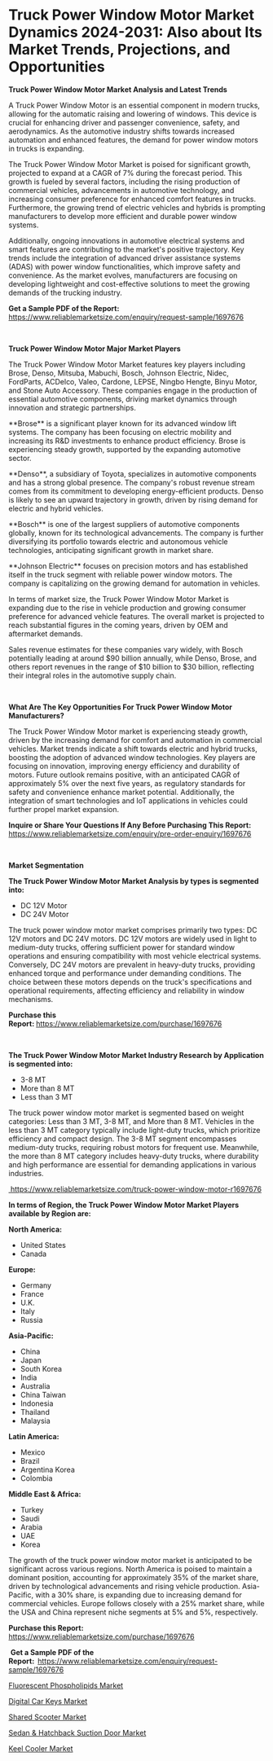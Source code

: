<p><h1>Truck Power Window Motor Market Dynamics 2024-2031: Also about Its Market Trends, Projections, and Opportunities</h1></p><p><strong>Truck Power Window Motor Market Analysis and Latest Trends</strong></p>
<p><p>A Truck Power Window Motor is an essential component in modern trucks, allowing for the automatic raising and lowering of windows. This device is crucial for enhancing driver and passenger convenience, safety, and aerodynamics. As the automotive industry shifts towards increased automation and enhanced features, the demand for power window motors in trucks is expanding.</p><p>The Truck Power Window Motor Market is poised for significant growth, projected to expand at a CAGR of 7% during the forecast period. This growth is fueled by several factors, including the rising production of commercial vehicles, advancements in automotive technology, and increasing consumer preference for enhanced comfort features in trucks. Furthermore, the growing trend of electric vehicles and hybrids is prompting manufacturers to develop more efficient and durable power window systems.</p><p>Additionally, ongoing innovations in automotive electrical systems and smart features are contributing to the market's positive trajectory. Key trends include the integration of advanced driver assistance systems (ADAS) with power window functionalities, which improve safety and convenience. As the market evolves, manufacturers are focusing on developing lightweight and cost-effective solutions to meet the growing demands of the trucking industry.</p></p>
<p><strong>Get a Sample PDF of the Report:&nbsp;</strong> <a href="https://www.reliablemarketsize.com/enquiry/request-sample/1697676?utm_campaign=1186&utm_medium=2&utm_source=Github&utm_content=ia&utm_term=03102024&utm_id=truck-power-window-motor">https://www.reliablemarketsize.com/enquiry/request-sample/1697676</a></p>
<p>&nbsp;</p>
<p><strong>Truck Power Window Motor Major Market Players</strong></p>
<p><p>The Truck Power Window Motor Market features key players including Brose, Denso, Mitsuba, Mabuchi, Bosch, Johnson Electric, Nidec, FordParts, ACDelco, Valeo, Cardone, LEPSE, Ningbo Hengte, Binyu Motor, and Stone Auto Accessory. These companies engage in the production of essential automotive components, driving market dynamics through innovation and strategic partnerships.</p><p>**Brose** is a significant player known for its advanced window lift systems. The company has been focusing on electric mobility and increasing its R&D investments to enhance product efficiency. Brose is experiencing steady growth, supported by the expanding automotive sector.</p><p>**Denso**, a subsidiary of Toyota, specializes in automotive components and has a strong global presence. The company's robust revenue stream comes from its commitment to developing energy-efficient products. Denso is likely to see an upward trajectory in growth, driven by rising demand for electric and hybrid vehicles.</p><p>**Bosch** is one of the largest suppliers of automotive components globally, known for its technological advancements. The company is further diversifying its portfolio towards electric and autonomous vehicle technologies, anticipating significant growth in market share.</p><p>**Johnson Electric** focuses on precision motors and has established itself in the truck segment with reliable power window motors. The company is capitalizing on the growing demand for automation in vehicles.</p><p>In terms of market size, the Truck Power Window Motor Market is expanding due to the rise in vehicle production and growing consumer preference for advanced vehicle features. The overall market is projected to reach substantial figures in the coming years, driven by OEM and aftermarket demands.</p><p>Sales revenue estimates for these companies vary widely, with Bosch potentially leading at around $90 billion annually, while Denso, Brose, and others report revenues in the range of $10 billion to $30 billion, reflecting their integral roles in the automotive supply chain.</p></p>
<p>&nbsp;</p>
<p><strong>What Are The Key Opportunities For Truck Power Window Motor Manufacturers?</strong></p>
<p><p>The Truck Power Window Motor market is experiencing steady growth, driven by the increasing demand for comfort and automation in commercial vehicles. Market trends indicate a shift towards electric and hybrid trucks, boosting the adoption of advanced window technologies. Key players are focusing on innovation, improving energy efficiency and durability of motors. Future outlook remains positive, with an anticipated CAGR of approximately 5% over the next five years, as regulatory standards for safety and convenience enhance market potential. Additionally, the integration of smart technologies and IoT applications in vehicles could further propel market expansion.</p></p>
<p><strong>Inquire or Share Your Questions If Any Before Purchasing This Report:</strong> <a href="https://www.reliablemarketsize.com/enquiry/pre-order-enquiry/1697676?utm_campaign=1186&utm_medium=2&utm_source=Github&utm_content=ia&utm_term=03102024&utm_id=truck-power-window-motor">https://www.reliablemarketsize.com/enquiry/pre-order-enquiry/1697676</a></p>
<p>&nbsp;</p>
<p><strong>Market Segmentation</strong></p>
<p><strong>The Truck Power Window Motor Market Analysis by types is segmented into:</strong></p>
<p><ul><li>DC 12V Motor</li><li>DC 24V Motor</li></ul></p>
<p><p>The truck power window motor market comprises primarily two types: DC 12V motors and DC 24V motors. DC 12V motors are widely used in light to medium-duty trucks, offering sufficient power for standard window operations and ensuring compatibility with most vehicle electrical systems. Conversely, DC 24V motors are prevalent in heavy-duty trucks, providing enhanced torque and performance under demanding conditions. The choice between these motors depends on the truck's specifications and operational requirements, affecting efficiency and reliability in window mechanisms.</p></p>
<p><strong>Purchase this Report:&nbsp;</strong><a href="https://www.reliablemarketsize.com/purchase/1697676?utm_campaign=1186&utm_medium=2&utm_source=Github&utm_content=ia&utm_term=03102024&utm_id=truck-power-window-motor">https://www.reliablemarketsize.com/purchase/1697676</a></p>
<p>&nbsp;</p>
<p><strong>The Truck Power Window Motor Market Industry Research by Application is segmented into:</strong></p>
<p><ul><li>3-8 MT</li><li>More than 8 MT</li><li>Less than 3 MT</li></ul></p>
<p><p>The truck power window motor market is segmented based on weight categories: Less than 3 MT, 3-8 MT, and More than 8 MT. Vehicles in the less than 3 MT category typically include light-duty trucks, which prioritize efficiency and compact design. The 3-8 MT segment encompasses medium-duty trucks, requiring robust motors for frequent use. Meanwhile, the more than 8 MT category includes heavy-duty trucks, where durability and high performance are essential for demanding applications in various industries.</p></p>
<p><a href="https://www.reliablemarketsize.com/truck-power-window-motor-r1697676?utm_campaign=1186&utm_medium=2&utm_source=Github&utm_content=ia&utm_term=03102024&utm_id=truck-power-window-motor">&nbsp;https://www.reliablemarketsize.com/truck-power-window-motor-r1697676</a></p>
<p><strong>In terms of Region, the Truck Power Window Motor Market Players available by Region are:</strong></p>
<p>
    <p> <strong> North America: </strong>
        <ul>
            <li>United States</li>
            <li>Canada</li>
        </ul>
        </p> 
    <p> <strong> Europe: </strong>
        <ul>
            <li>Germany</li>
            <li>France</li>
            <li>U.K.</li>
            <li>Italy</li>
            <li>Russia</li>
        </ul>
        </p> 
    <p> <strong> Asia-Pacific: </strong>
        <ul>
            <li>China</li>
            <li>Japan</li>
            <li>South Korea</li>
            <li>India</li>
            <li>Australia</li>
            <li>China Taiwan</li>
            <li>Indonesia</li>
            <li>Thailand</li>
            <li>Malaysia</li>
        </ul>
        </p> 
    <p> <strong> Latin America: </strong>
        <ul>
            <li>Mexico</li>
            <li>Brazil</li>
            <li>Argentina Korea</li>
            <li>Colombia</li>
        </ul>
        </p> 
    <p> <strong> Middle East & Africa: </strong>
        <ul>
            <li>Turkey</li>
            <li>Saudi</li>
            <li>Arabia</li>
            <li>UAE</li>
            <li>Korea</li>
        </ul>
    </p>
    </p>
<p><p>The growth of the truck power window motor market is anticipated to be significant across various regions. North America is poised to maintain a dominant position, accounting for approximately 35% of the market share, driven by technological advancements and rising vehicle production. Asia-Pacific, with a 30% share, is expanding due to increasing demand for commercial vehicles. Europe follows closely with a 25% market share, while the USA and China represent niche segments at 5% and 5%, respectively.</p></p>
<p><strong>Purchase this Report: </strong><a href="https://www.reliablemarketsize.com/purchase/1697676?utm_campaign=1186&utm_medium=2&utm_source=Github&utm_content=ia&utm_term=03102024&utm_id=truck-power-window-motor">https://www.reliablemarketsize.com/purchase/1697676</a></p>
<p>&nbsp;<strong>Get a Sample PDF of the Report:&nbsp;&nbsp;</strong><a href="https://www.reliablemarketsize.com/enquiry/request-sample/1697676?utm_campaign=1186&utm_medium=2&utm_source=Github&utm_content=ia&utm_term=03102024&utm_id=truck-power-window-motor">https://www.reliablemarketsize.com/enquiry/request-sample/1697676</a></p>
<p><strong></strong></p>
<p><p><a href="https://www.linkedin.com/pulse/fluorescent-phospholipids-market-size-growing-cagr-86-report-vxsyf?utm_campaign=1186&utm_medium=2&utm_source=Github&utm_content=ia&utm_term=03102024&utm_id=truck-power-window-motor">Fluorescent Phospholipids Market</a></p><p><a href="https://www.linkedin.com/pulse/digital-car-keys-market-global-regional-analysis-focus-end-spbbc?utm_campaign=1186&utm_medium=2&utm_source=Github&utm_content=ia&utm_term=03102024&utm_id=truck-power-window-motor">Digital Car Keys Market</a></p><p><a href="https://www.linkedin.com/pulse/global-shared-scooter-market-share-growth-opportunities-size-pkpqc?utm_campaign=1186&utm_medium=2&utm_source=Github&utm_content=ia&utm_term=03102024&utm_id=truck-power-window-motor">Shared Scooter Market</a></p><p><a href="https://github.com/AKSHATREPORTPRIME/Market-Research-Report-List-6/blob/main/sedan-hatchback-suction-door-market.md?utm_campaign=1186&utm_medium=2&utm_source=Github&utm_content=ia&utm_term=03102024&utm_id=truck-power-window-motor">Sedan & Hatchback Suction Door Market</a></p><p><a href="https://www.linkedin.com/pulse/keel-cooler-market-emerging-trends-future-prospects-period-fo59f?utm_campaign=1186&utm_medium=2&utm_source=Github&utm_content=ia&utm_term=03102024&utm_id=truck-power-window-motor">Keel Cooler Market</a></p></p>